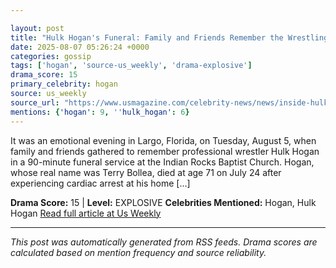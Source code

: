 ```yaml
---

layout: post
title: "Hulk Hogan's Funeral: Family and Friends Remember the Wrestling Legend"
date: 2025-08-07 05:26:24 +0000
categories: gossip
tags: ['hogan', 'source-us_weekly', 'drama-explosive']
drama_score: 15
primary_celebrity: hogan
source: us_weekly
source_url: "https://www.usmagazine.com/celebrity-news/news/inside-hulk-hogans-funeral-farewell-to-a-wrestling-icon/"
mentions: {'hogan': 9, ''hulk_hogan': 6}
---
```


It was an emotional evening in Largo, Florida, on Tuesday, August 5, when family and friends gathered to remember professional wrestler Hulk Hogan in a 90-minute funeral service at the Indian Rocks Baptist Church. Hogan, whose real name was Terry Bollea, died at age 71 on July 24 after experiencing cardiac arrest at his home […]

**Drama Score:** 15 | **Level:** EXPLOSIVE **Celebrities Mentioned:** Hogan, Hulk Hogan [Read full article at Us Weekly](https://www.usmagazine.com/celebrity-news/news/inside-hulk-hogans-funeral-farewell-to-a-wrestling-icon/)

---

*This post was automatically generated from RSS feeds. Drama scores are calculated based on mention frequency and source reliability.*